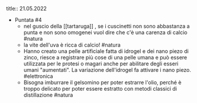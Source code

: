 title:: 21.05.2022

- Puntata #4
	- nel guscio della [[tartaruga]] , se i cuscinetti non sono abbastanza a punta e non sono omogenei vuol dire che c'è una carenza di calcio #natura
	- la vite dell'uva è ricca di calcio! #natura
	- Hanno creato una pelle artificiale fatta di idrogel e dei nano piezo di zinco, riesce a registrare più cose di una pelle umana e può essere utilizzata per le protesi o magari anche per abilitare degli esseri umani "aumentati". La variazione dell'idrogel fa attivare i nano piezo. #elettronica
	- Bisogna imburrare il gelsomino per poter estrarre l'olio, perché è troppo delicato per poter essere estratto con metodi classici di distillazione #natura